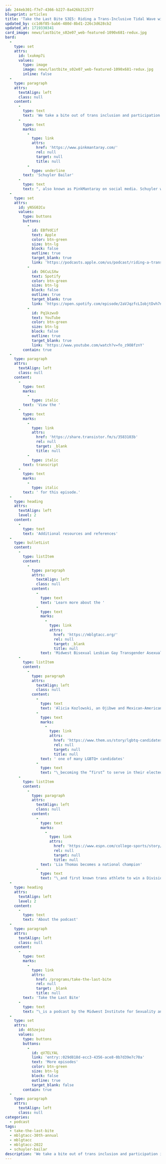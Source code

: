```yaml
---
id: 244eb301-f7e7-4366-b227-8a426b212577
blueprint: articles
title: 'Take the Last Bite S3E5: Riding a Trans-Inclusive Tidal Wave with Schuyler Bailar'
updated_by: cc1d6f85-bab6-480d-8bd1-226c3d628cb2
updated_at: 1719330341
card_image: news/lastbite_s02e07_web-featured-1090x681-redux.jpg
bard:
  -
    type: set
    attrs:
      id: lxukmp7i
      values:
        type: image
        image: news/lastbite_s02e07_web-featured-1090x681-redux.jpg
        inline: false
  -
    type: paragraph
    attrs:
      textAlign: left
      class: null
    content:
      -
        type: text
        text: 'We take a bite out of trans inclusion and participation in sports with '
      -
        type: text
        marks:
          -
            type: link
            attrs:
              href: 'https://www.pinkmantaray.com/'
              rel: null
              target: null
              title: null
          -
            type: underline
        text: 'Schuyler Bailar'
      -
        type: text
        text: ", also known as PinkMantaray on social media. Schuyler was one of the keynote speakers at MBLGTACC 2022 and during our candid conversation he shared incredible wisdom about tackling anti-trans aggressors as well as sharing his story as a young swimmer coming into transness in college.\_"
  -
    type: set
    attrs:
      id: yNSG02Cu
      values:
        type: buttons
        buttons:
          -
            id: EBfVdCif
            text: Apple
            color: btn-green
            size: btn-lg
            block: false
            outline: true
            target_blank: true
            link: 'https://podcasts.apple.com/us/podcast/riding-a-trans-inclusive-tidal-wave-with-schuyler-bailar/id1582890778?i=1000586250769'
          -
            id: D6CuLSXw
            text: Spotify
            color: btn-green
            size: btn-lg
            block: false
            outline: true
            target_blank: true
            link: 'https://open.spotify.com/episode/2aVJqzfcLIobjtDvh7nXKW'
          -
            id: Pq1kzwvD
            text: YouTube
            color: btn-green
            size: btn-lg
            block: false
            outline: true
            target_blank: true
            link: 'https://www.youtube.com/watch?v=fo_z9O8fznY'
        contain: true
  -
    type: paragraph
    attrs:
      textAlign: left
      class: null
    content:
      -
        type: text
        marks:
          -
            type: italic
        text: 'View the '
      -
        type: text
        marks:
          -
            type: link
            attrs:
              href: 'https://share.transistor.fm/s/3583103b'
              rel: null
              target: _blank
              title: null
          -
            type: italic
        text: transcript
      -
        type: text
        marks:
          -
            type: italic
        text: ' for this episode.'
  -
    type: heading
    attrs:
      textAlign: left
      level: 2
    content:
      -
        type: text
        text: 'Additional resources and references'
  -
    type: bulletList
    content:
      -
        type: listItem
        content:
          -
            type: paragraph
            attrs:
              textAlign: left
              class: null
            content:
              -
                type: text
                text: 'Learn more about the '
              -
                type: text
                marks:
                  -
                    type: link
                    attrs:
                      href: 'https://mblgtacc.org/'
                      rel: null
                      target: _blank
                      title: null
                text: 'Midwest Bisexual Lesbian Gay Transgender Asexual College Conference'
      -
        type: listItem
        content:
          -
            type: paragraph
            attrs:
              textAlign: left
              class: null
            content:
              -
                type: text
                text: 'Alicia Kozlowski, an Ojibwe and Mexican-American nonbinary person, is'
              -
                type: text
                marks:
                  -
                    type: link
                    attrs:
                      href: 'https://www.them.us/story/lgbtq-candidates-2022-midterm-elections'
                      rel: null
                      target: null
                      title: null
                text: ' one of many LGBTQ+ candidates'
              -
                type: text
                text: "\_becoming the “first” to serve in their elected role"
      -
        type: listItem
        content:
          -
            type: paragraph
            attrs:
              textAlign: left
              class: null
            content:
              -
                type: text
                marks:
                  -
                    type: link
                    attrs:
                      href: 'https://www.espn.com/college-sports/story/_/id/33529775/amid-protests-pennsylvania-swimmer-lia-thomas-becomes-first-known-transgender-athlete-win-division-national-championship'
                      rel: null
                      target: null
                      title: null
                text: 'Lia Thomas becomes a national champion'
              -
                type: text
                text: "\_and first known trans athlete to win a Division 1 title\_"
  -
    type: heading
    attrs:
      textAlign: left
      level: 2
    content:
      -
        type: text
        text: 'About the podcast'
  -
    type: paragraph
    attrs:
      textAlign: left
      class: null
    content:
      -
        type: text
        marks:
          -
            type: link
            attrs:
              href: /programs/take-the-last-bite
              rel: null
              target: _blank
              title: null
        text: 'Take the Last Bite'
      -
        type: text
        text: "\_is a podcast by the Midwest Institute for Sexuality and Gender Diversity. It's a direct counter to the Midwest Nice mentality— highlighting advocacy and activism by queer/trans communities in the Midwest region. Through each episode, we're aiming to unearth the often disregarded and unacknowledged contributions of queer and trans folks to social change through interviews, casual conversations and reflections on Midwest queer time, space, and place.\_"
  -
    type: set
    attrs:
      id: 465zejoz
      values:
        type: buttons
        buttons:
          -
            id: qV7ELYAL
            link: 'entry::029d818d-ecc3-4356-ace8-0b7d39e7c70a'
            text: 'More episodes'
            color: btn-green
            size: btn-lg
            block: false
            outline: true
            target_blank: false
        contain: true
  -
    type: paragraph
    attrs:
      textAlign: left
      class: null
categories:
  - podcast
tags:
  - take-the-last-bite
  - mblgtacc-30th-annual
  - mblgtacc
  - mblgtacc-2022
  - schuyler-bailar
description: 'We take a bite out of trans inclusion and participation in sports with Schuyler Bailar, also known as PinkMantaray on social media. Schuyler was one of the keynote speakers at MBLGTACC 2022 and during our candid conversation he shared incredible wisdom about tackling anti-trans aggressors as well as sharing his story as a young swimmer coming into transness in college.'
---
```

